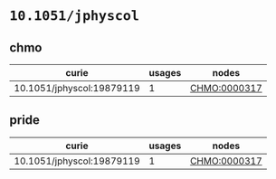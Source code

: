 # `10.1051/jphyscol`

## chmo

| curie                     |   usages | nodes                                               |
|---------------------------|----------|-----------------------------------------------------|
| 10.1051/jphyscol:19879119 |        1 | [CHMO:0000317](https://bioregistry.io/CHMO:0000317) |

## pride

| curie                     |   usages | nodes                                               |
|---------------------------|----------|-----------------------------------------------------|
| 10.1051/jphyscol:19879119 |        1 | [CHMO:0000317](https://bioregistry.io/CHMO:0000317) |

